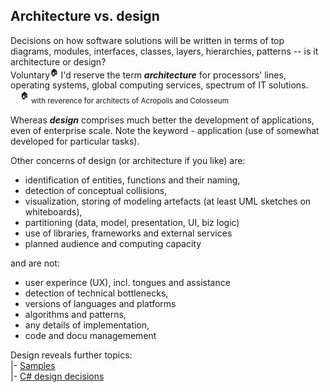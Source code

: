 ## Architecture vs. design

Decisions on how software solutions will be written in terms of top diagrams, modules, interfaces, classes, layers, hierarchies, patterns -- is it architecture or design?\
Voluntary<sup>:house:</sup> I'd reserve the term ___architecture___ for processors' lines, operating systems, global computing services, spectrum of IT solutions.\
&nbsp;&nbsp;&nbsp;&nbsp;<sup>:house:</sup>&nbsp;<sub>with reverence for architects of Acropolis and Colosseum</sub>

Whereas ___design___ comprises much better the development of applications, even of enterprise scale. Note the keyword - application (use of somewhat developed for particular tasks).

Other concerns of design (or architecture if you like) are:
- identification of entities, functions and their naming,
- detection of conceptual collisions,
- visualization, storing of modeling artefacts (at least UML sketches on whiteboards),
- partitioning (data, model, presentation, UI, biz logic)
- use of libraries, frameworks and external services
- planned audience and computing capacity

and are not: 
- user experince (UX), incl. tongues and assistance
- detection of technical bottlenecks,
- versions of languages and platforms 
- algorithms and patterns,
- any details of implementation,
- code and docu managemement

Design reveals further topics:\
|- [Samples](readme+/design_samples.md)\
|- [C# design decisions](.net/readme+/design)
